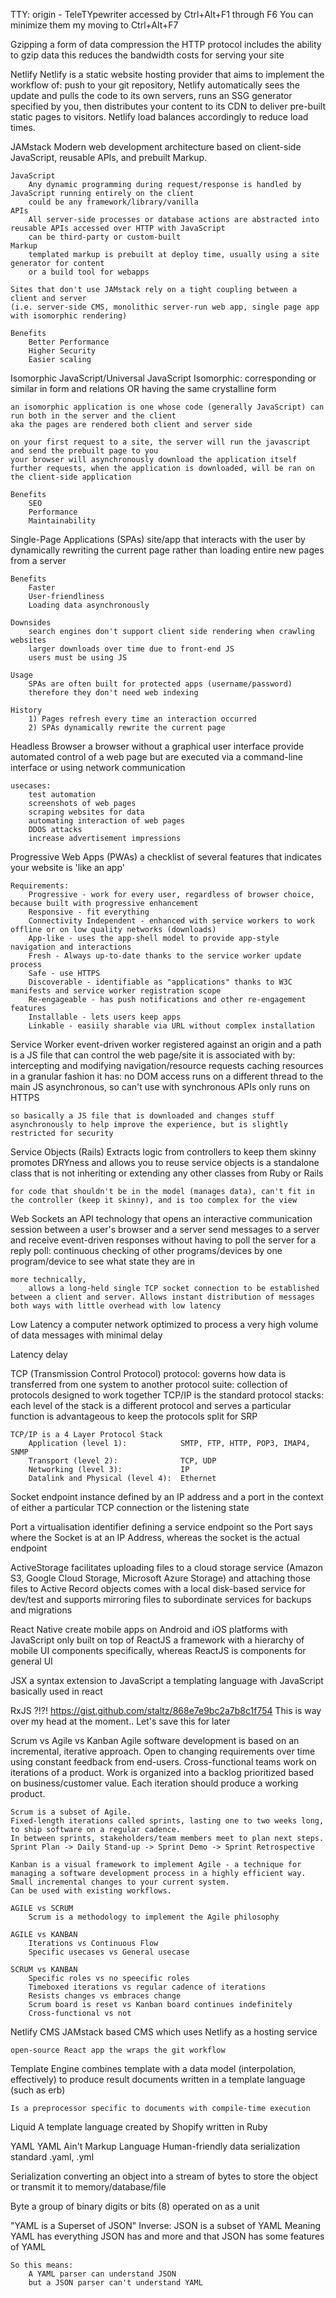 TTY:
    origin - TeleTYpewriter
    accessed by Ctrl+Alt+F1 through F6
    You can minimize them my moving to Ctrl+Alt+F7


Gzipping
    a form of data compression
    the HTTP protocol includes the ability to gzip data
    this reduces the bandwidth costs for serving your site


Netlify
    Netlify is a static website hosting provider that aims to implement the workflow of: push to your git repository, Netlify automatically sees the update and pulls the code to its own servers, runs an SSG generator specified by you, then distributes your content to its CDN to deliver pre-built static pages to visitors.
    Netlify load balances accordingly to reduce load times.


JAMstack
    Modern web development architecture based on client-side JavaScript, reusable APIs, and prebuilt Markup.

    JavaScript
        Any dynamic programming during request/response is handled by JavaScript running entirely on the client
        could be any framework/library/vanilla
    APIs
        All server-side processes or database actions are abstracted into reusable APIs accessed over HTTP with JavaScript
        can be third-party or custom-built
    Markup
        templated markup is prebuilt at deploy time, usually using a site generator for content
        or a build tool for webapps

    Sites that don't use JAMstack rely on a tight coupling between a client and server
    (i.e. server-side CMS, monolithic server-run web app, single page app with isomorphic rendering)

    Benefits
        Better Performance
        Higher Security
        Easier scaling


Isomorphic JavaScript/Universal JavaScript
    Isomorphic: corresponding or similar in form and relations OR having the same crystalline form

    an isomorphic application is one whose code (generally JavaScript) can run both in the server and the client
    aka the pages are rendered both client and server side

    on your first request to a site, the server will run the javascript and send the prebuilt page to you
    your browser will asynchronously download the application itself
    further requests, when the application is downloaded, will be ran on the client-side application

    Benefits
        SEO
        Performance
        Maintainability


Single-Page Applications (SPAs)
    site/app that interacts with the user by dynamically rewriting the current page rather than loading entire new pages from a server

    Benefits
        Faster
        User-friendliness
        Loading data asynchronously

    Downsides
        search engines don't support client side rendering when crawling websites
        larger downloads over time due to front-end JS
        users must be using JS

    Usage
        SPAs are often built for protected apps (username/password)
        therefore they don't need web indexing

    History
        1) Pages refresh every time an interaction occurred
        2) SPAs dynamically rewrite the current page


Headless Browser
    a browser without a graphical user interface
    provide automated control of a web page but are executed via a command-line interface or using network communication

    usecases:
        test automation
        screenshots of web pages
        scraping websites for data
        automating interaction of web pages
        DDOS attacks
        increase advertisement impressions

Progressive Web Apps (PWAs)
    a checklist of several features that indicates your website is 'like an app'

    Requirements:
        Progressive - work for every user, regardless of browser choice, because built with progressive enhancement
        Responsive - fit everything
        Connectivity Independent - enhanced with service workers to work offline or on low quality networks (downloads)
        App-like - uses the app-shell model to provide app-style navigation and interactions
        Fresh - Always up-to-date thanks to the service worker update process
        Safe - use HTTPS
        Discoverable - identifiable as "applications" thanks to W3C manifests and service worker registration scope
        Re-engageable - has push notifications and other re-engagement features
        Installable - lets users keep apps 
        Linkable - easiily sharable via URL without complex installation

Service Worker
    event-driven worker registered against an origin and a path
    is a JS file that can control the web page/site it is associated with
        by:
        intercepting and modifying navigation/resource requests
        caching resources in a granular fashion
    it has:
        no DOM access
        runs on a different thread to the main JS
        asynchronous, so can't use with synchronous APIs
        only runs on HTTPS

    so basically a JS file that is downloaded and changes stuff asynchronously to help improve the experience, but is slightly restricted for security

Service Objects (Rails)
    Extracts logic from controllers to keep them skinny
    promotes DRYness and allows you to reuse service objects
    is a standalone class that is not inheriting or extending any other classes from Ruby or Rails

    for code that shouldn't be in the model (manages data), can't fit in the controller (keep it skinny), and is too complex for the view

Web Sockets
    an API technology that opens an interactive communication session between a user's browser and a server
    send messages to a server and receive event-driven responses without having to poll the server for a reply
    poll:
        continuous checking of other programs/devices by one program/device to see what state they are in

    more technically,
        allows a long-held single TCP socket connection to be established between a client and server. Allows instant distribution of messages both ways with little overhead with low latency

Low Latency
    a computer network optimized to process a very high volume of data messages with minimal delay

Latency
    delay

TCP (Transmission Control Protocol)
    protocol: governs how data is transferred from one system to another
    protocol suite: collection of protocols designed to work together
        TCP/IP is the standard
    protocol stacks: each level of the stack is a different protocol and serves a particular function
        is advantageous to keep the protocols split for SRP

    TCP/IP is a 4 Layer Protocol Stack
        Application (level 1):            SMTP, FTP, HTTP, POP3, IMAP4, SNMP
        Transport (level 2):              TCP, UDP
        Networking (level 3):             IP
        Datalink and Physical (level 4):  Ethernet

Socket
    endpoint instance defined by an IP address and a port in the context of either a particular TCP connection or the listening state

Port
    a virtualisation identifier defining a service endpoint
    so the Port says where the Socket is at an IP Address, whereas the socket is the actual endpoint

ActiveStorage
    facilitates uploading files to a cloud storage service (Amazon S3, Google Cloud Storage, Microsoft Azure Storage) and attaching those files to Active Record objects
    comes with a local disk-based service for dev/test and supports mirroring files to subordinate services for backups and migrations


React Native
    create mobile apps on Android and iOS platforms with JavaScript only
    built on top of ReactJS
    a framework with a hierarchy of mobile UI components specifically, whereas ReactJS is components for general UI

JSX
    a syntax extension to JavaScript
    a templating language with JavaScript basically
    used in react

RxJS
    ?!?!
    https://gist.github.com/staltz/868e7e9bc2a7b8c1f754
        This is way over my head at the moment.. Let's save this for later

Scrum vs Agile vs Kanban
    Agile software development is based on an incremental, iterative approach.
    Open to changing requirements over time using constant feedback from end-users.
    Cross-functional teams work on iterations of a product. Work is organized into a backlog prioritized based on business/customer value.
    Each iteration should produce a working product.

    Scrum is a subset of Agile.
    Fixed-length iterations called sprints, lasting one to two weeks long, to ship software on a regular cadence.
    In between sprints, stakeholders/team members meet to plan next steps.
    Sprint Plan -> Daily Stand-up -> Sprint Demo -> Sprint Retrospective

    Kanban is a visual framework to implement Agile - a technique for managing a software development process in a highly efficient way.
    Small incremental changes to your current system.
    Can be used with existing workflows.

    AGILE vs SCRUM
        Scrum is a methodology to implement the Agile philosophy
        
    AGILE vs KANBAN
        Iterations vs Continuous Flow
        Specific usecases vs General usecase
        
    SCRUM vs KANBAN
        Specific roles vs no speecific roles
        Timeboxed iterations vs regular cadence of iterations
        Resists changes vs embraces change
        Scrum board is reset vs Kanban board continues indefinitely
        Cross-functional vs not

Netlify CMS
    JAMstack based CMS which uses Netlify as a hosting service

    open-source React app the wraps the git workflow


Template Engine
    combines template with a data model (interpolation, effectively) to produce result documents
    written in a template language (such as erb)

    Is a preprocessor specific to documents with compile-time execution


Liquid
    A template language
    created by Shopify 
    written in Ruby

YAML
    YAML Ain't Markup Language
    Human-friendly data serialization standard
    .yaml, .yml

Serialization
    converting an object into a stream of bytes to store the object or transmit it to memory/database/file

Byte
    a group of binary digits or bits (8) operated on as a unit

"YAML is a Superset of JSON"
    Inverse: JSON is a subset of YAML
    Meaning YAML has everything JSON has and more
    and that JSON has some features of YAML

    So this means:
        A YAML parser can understand JSON
        but a JSON parser can't understand YAML
